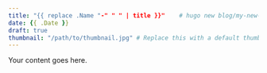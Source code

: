```yaml
---
title: "{{ replace .Name "-" " " | title }}"    # hugo new blog/my-new-post.md
date: {{ .Date }}
draft: true
thumbnail: "/path/to/thumbnail.jpg" # Replace this with a default thumbnail if desired or remove/comment out if no default thumbnail is needed
---
```


Your content goes here.
